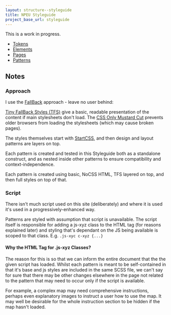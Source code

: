 ```yaml
---
layout: structure--styleguide
title: NPEU Styleguide
project_base_url: styleguide
---
```


This is a work in progress.

* [Tokens](tokens)
* [Elements](elements)
* [Pages](pages)
* [Patterns](patterns)


Notes
-----

### Approach

I use the [FallBack](https://github.com/Fall-Back/Patterns) approach - leave no user behind:

[Tiny FallBack Styles (TFS)](https://github.com/Fall-Back/Patterns/blob/master/Tiny%20FallBack%20Styles/README.md) give a basic, readable presentation of the content if main stylesheets don't load.
The [CSS Only Mustard Cut](https://github.com/Fall-Back/CSS-Mustard-Cut) prevents older browsers from loading the stylesheets (which may cause broken pages).

The styles themselves start with [StartCSS](https://github.com/Fall-Back/Start-CSS), and then design and layout patterns are layers on top.

Each pattern is created and tested in this Styleguide both as a standalone construct, and as nested inside other patterns to ensure compatibility and context-independence.

Each pattern is created using basic, NoCSS HTML, TFS layered on top, and then full styles on top of that.

### Script

There isn't much script used on this site (deliberately) and where it is used it's used in a progressively-enhanced way.

Patterns are styled with assumption that script is unavailable.
The script itself is responsible for adding a js-xyz class to the HTML tag (for reasons explained later) and styling that's dependant on the JS being available is scoped to that class.
E.g. `.js-xyc c-xyz {...}`

#### Why the HTML Tag for .js-xyz Classes?

The reason for this is so that we can inform the entire document that the the given script has loaded.
Whilst each pattern is meant to be self-contained in that it's base and js styles are included in the same SCSS file, we can't say for sure that there may be other changes elsewhere in the page not related to the pattern that may need to occur only if the script is available.

For example, a complex map may need comprehensive instructions, perhaps even explanatory images to instruct a user how to use the map.
It may well be desirable for the whole instruction section to be hidden if the map hasn't loaded.
